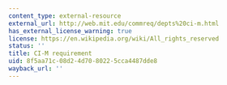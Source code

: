 ```yaml
---
content_type: external-resource
external_url: http://web.mit.edu/commreq/depts%20ci-m.html
has_external_license_warning: true
license: https://en.wikipedia.org/wiki/All_rights_reserved
status: ''
title: CI-M requirement
uid: 8f5aa71c-08d2-4d70-8022-5cca4487dde8
wayback_url: ''
---
```

